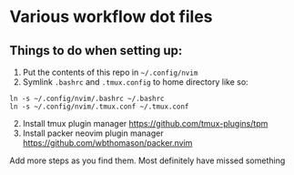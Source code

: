 # Various workflow dot files
## Things to do when setting up:
1. Put the contents of this repo in `~/.config/nvim`
2. Symlink `.bashrc` and `.tmux.config` to home directory like so:
  ```
  ln -s ~/.config/nvim/.bashrc ~/.bashrc
  ln -s ~/.config/nvim/.tmux.conf ~/.tmux.conf
  ```
2. Install tmux plugin manager https://github.com/tmux-plugins/tpm
3. Install packer neovim plugin manager https://github.com/wbthomason/packer.nvim

Add more steps as you find them. Most definitely have missed something
